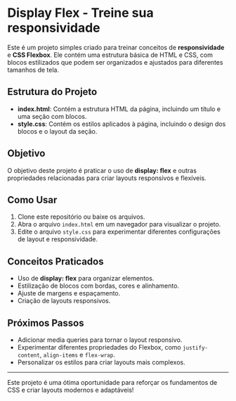 # Display Flex - Treine sua responsividade 

Este é um projeto simples criado para treinar conceitos de **responsividade** e **CSS Flexbox**. Ele contém uma estrutura básica de HTML e CSS, com blocos estilizados que podem ser organizados e ajustados para diferentes tamanhos de tela.

## Estrutura do Projeto

- **index.html**: Contém a estrutura HTML da página, incluindo um título e uma seção com blocos.
- **style.css**: Contém os estilos aplicados à página, incluindo o design dos blocos e o layout da seção.

## Objetivo

O objetivo deste projeto é praticar o uso de **display: flex** e outras propriedades relacionadas para criar layouts responsivos e flexíveis.

## Como Usar

1. Clone este repositório ou baixe os arquivos.
2. Abra o arquivo `index.html` em um navegador para visualizar o projeto.
3. Edite o arquivo `style.css` para experimentar diferentes configurações de layout e responsividade.

## Conceitos Praticados

- Uso de **display: flex** para organizar elementos.
- Estilização de blocos com bordas, cores e alinhamento.
- Ajuste de margens e espaçamento.
- Criação de layouts responsivos.

## Próximos Passos

- Adicionar media queries para tornar o layout responsivo.
- Experimentar diferentes propriedades do Flexbox, como `justify-content`, `align-items` e `flex-wrap`.
- Personalizar os estilos para criar layouts mais complexos.

---

Este projeto é uma ótima oportunidade para reforçar os fundamentos de CSS e criar layouts modernos e adaptáveis!
